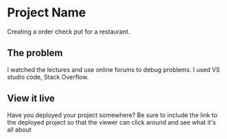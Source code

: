 # Project Name

Creating a order check put for a restaurant. 
## The problem

I watched the lectures and use online forums to debug problems. I used VS studio code, Stack Overflow. 

## View it live

Have you deployed your project somewhere? Be sure to include the link to the deployed project so that the viewer can click around and see what it's all about
